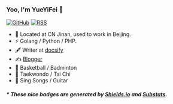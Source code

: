 ### Yoo, I'm YueYiFei 👋

[![GitHub](https://img.shields.io/badge/dynamic/json?logo=github&label=GitHub&labelColor=495867&color=495867&query=%24.data.totalSubs&url=https%3A%2F%2Fapi.spencerwoo.com%2Fsubstats%2F%3Fsource%3Dgithub%26queryKey%3Dhayschan&style=flat-square)](https://github.com/YYYif)
[![RSS](https://img.shields.io/badge/dynamic/json?logo=rss&logoColor=white&label=RSS&labelColor=95B8D1&color=95B8D1&query=%24.data.totalSubs&url=https%3A%2F%2Fapi.spencerwoo.com%2Fsubstats%2F%3Fsource%3Dfeedly%257Cinoreader%257CfeedsPub%26queryKey%3Dhttps://haysc.tech/feed.xml&style=flat-square)](https://yyyif.github.io/Blog/)

- 🍻 Located at CN Jinan, used to work in Beijing.
- ⚡ Golang / Python / PHP.
- 🖋 Writer at [docsify](https://docsify.js.org/)
- ✍️ [Blogger](https://yyyif.github.io/Blog/)
- 🏃 Basketball / Badminton
- 🥋 Taekwondo / Tai Chi
- 🎻 Sing Songs / Guitar 

<h5>* These nice badges are generated by <a href="https://shields.io/">Shields.io</a> and <a href="https://github.com/spencerwooo/Substats">Substats</a>.</h5>